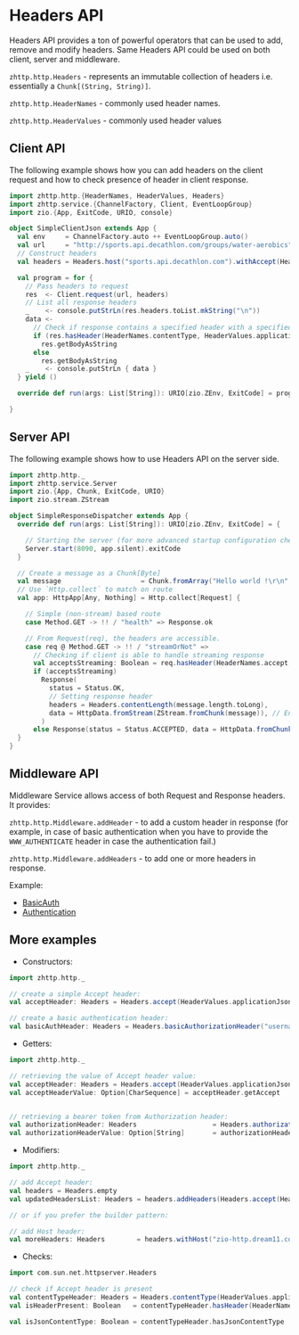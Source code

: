 # Headers API

Headers API provides a ton of powerful operators that can be used to add, remove and modify headers. 
Same Headers API could be used on both client, server and middleware.

`zhttp.http.Headers`      - represents an immutable collection of headers i.e. essentially a `Chunk[(String, String)]`.

`zhttp.http.HeaderNames`  - commonly used header names.

`zhttp.http.HeaderValues` - commonly used header values

## Client API

The following example shows how you can add headers on the client request and how to check presence of header in client response.
```scala
import zhttp.http.{HeaderNames, HeaderValues, Headers}
import zhttp.service.{ChannelFactory, Client, EventLoopGroup}
import zio.{App, ExitCode, URIO, console}

object SimpleClientJson extends App {
  val env     = ChannelFactory.auto ++ EventLoopGroup.auto()
  val url     = "http://sports.api.decathlon.com/groups/water-aerobics"
  // Construct headers
  val headers = Headers.host("sports.api.decathlon.com").withAccept(HeaderValues.applicationJson) 

  val program = for {
    // Pass headers to request
    res  <- Client.request(url, headers)
    // List all response headers
    _    <- console.putStrLn(res.headers.toList.mkString("\n"))
    data <-
      // Check if response contains a specified header with a specified value.
      if (res.hasHeader(HeaderNames.contentType, HeaderValues.applicationJson))
        res.getBodyAsString
      else
        res.getBodyAsString
    _    <- console.putStrLn { data }
  } yield ()

  override def run(args: List[String]): URIO[zio.ZEnv, ExitCode] = program.exitCode.provideCustomLayer(env)

}
```

## Server API

The following example shows how to use Headers API on the server side. 

```scala
import zhttp.http._
import zhttp.service.Server
import zio.{App, Chunk, ExitCode, URIO}
import zio.stream.ZStream

object SimpleResponseDispatcher extends App {
  override def run(args: List[String]): URIO[zio.ZEnv, ExitCode] = {

    // Starting the server (for more advanced startup configuration checkout `HelloWorldAdvanced`)
    Server.start(8090, app.silent).exitCode
  }

  // Create a message as a Chunk[Byte]
  val message                    = Chunk.fromArray("Hello world !\r\n".getBytes(HTTP_CHARSET))
  // Use `Http.collect` to match on route
  val app: HttpApp[Any, Nothing] = Http.collect[Request] {

    // Simple (non-stream) based route
    case Method.GET -> !! / "health" => Response.ok

    // From Request(req), the headers are accessible.
    case req @ Method.GET -> !! / "streamOrNot" =>
      // Checking if client is able to handle streaming response
      val acceptsStreaming: Boolean = req.hasHeader(HeaderNames.accept, HeaderValues.applicationOctetStream)
      if (acceptsStreaming)
        Response(
          status = Status.OK,
          // Setting response header
          headers = Headers.contentLength(message.length.toLong),
          data = HttpData.fromStream(ZStream.fromChunk(message)), // Encoding content using a ZStream
        )
      else Response(status = Status.ACCEPTED, data = HttpData.fromChunk(message))
  }
}

```

## Middleware API

Middleware Service allows access of both Request and Response headers. It provides:

`zhttp.http.Middleware.addHeader` - to add a custom header in response (for example, in case of basic authentication when you have to provide the  `WWW_AUTHENTICATE` header in case the authentication fail.)

`zhttp.http.Middleware.addHeaders` - to add one or more headers in response.

Example: 
- [BasicAuth](https://github.com/dream11/zio-http/blob/main/example/src/main/scala/BasicAuth.scala)
- [Authentication](https://github.com/dream11/zio-http/blob/main/example/src/main/scala/Authentication.scala)

## More examples

- Constructors:

```scala
import zhttp.http._

// create a simple Accept header:
val acceptHeader: Headers = Headers.accept(HeaderValues.applicationJson)

// create a basic authentication header:
val basicAuthHeader: Headers = Headers.basicAuthorizationHeader("username", "password")
```

- Getters:

```scala
import zhttp.http._

// retrieving the value of Accept header value:
val acceptHeader: Headers = Headers.accept(HeaderValues.applicationJson)
val acceptHeaderValue: Option[CharSequence] = acceptHeader.getAccept


// retrieving a bearer token from Authorization header:
val authorizationHeader: Headers                   = Headers.authorization("Bearer test")
val authorizationHeaderValue: Option[String]       = authorizationHeader.getBearerToken
```

- Modifiers:

```scala
import zhttp.http._

// add Accept header:
val headers = Headers.empty
val updatedHeadersList: Headers = headers.addHeaders(Headers.accept(HeaderValues.applicationJson))

// or if you prefer the builder pattern:

// add Host header:
val moreHeaders: Headers        = headers.withHost("zio-http.dream11.com")

```

- Checks:

```scala
import com.sun.net.httpserver.Headers

// check if Accept header is present
val contentTypeHeader: Headers = Headers.contentType(HeaderValues.applicationJson)
val isHeaderPresent: Boolean   = contentTypeHeader.hasHeader(HeaderNames.contentType)

val isJsonContentType: Boolean = contentTypeHeader.hasJsonContentType


```
